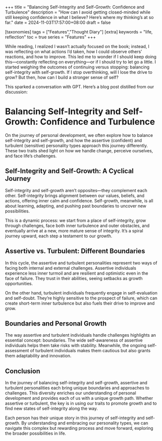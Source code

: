 +++
title = "Balancing Self-Integrity and Self-Growth: Confidence and Turbulence"
description = "How can I avoid getting closed-minded while still keeping confidence in what I believe? Here’s where my thinking’s at so far."
date = 2024-11-03T17:57:00+08:00
draft = false

[taxonomies]
tags = ["Features","Thought Diary"]
[extra]
keywords = "life, reflection"
toc = true
series = "Features"
+++

While reading, I realized I wasn’t actually focused on the book; instead, I was reflecting on what actions I’d taken, how I could observe others’ reactions, and how to improve. This led me to wonder if I should keep doing this—constantly reflecting on everything—or if I should try to let go a little. I started weighing the outcomes of continuing versus stopping: balancing self-integrity with self-growth. If I stop overthinking, will I lose the drive to grow? But then, how can I build a stronger sense of self?

This sparked a conversation with GPT. Here’s a blog post distilled from our discussion:
<!-- more -->
# Balancing Self-Integrity and Self-Growth: Confidence and Turbulence

On the journey of personal development, we often explore how to balance self-integrity and self-growth, and how the assertive (confident) and turbulent (sensitive) personality types approach this journey differently. These two traits shed light on how we handle change, perceive ourselves, and face life’s challenges.

## Self-Integrity and Self-Growth: A Cyclical Journey

Self-integrity and self-growth aren’t opposites—they complement each other. Self-integrity brings alignment between our values, beliefs, and actions, offering inner calm and confidence. Self-growth, meanwhile, is all about learning, adapting, and pushing past boundaries to uncover new possibilities.

This is a dynamic process: we start from a place of self-integrity, grow through challenges, face both inner turbulence and outer obstacles, and eventually arrive at a new, more mature sense of integrity. It’s a spiral journey upward, each step a testament to our growth.

## Assertive vs. Turbulent: Different Boundaries

In this cycle, the assertive and turbulent personalities represent two ways of facing both internal and external challenges. Assertive individuals experience less inner turmoil and are resilient and optimistic even in the face of failure. They trust in their abilities, seeing setbacks as growth opportunities.

On the other hand, turbulent individuals frequently engage in self-evaluation and self-doubt. They’re highly sensitive to the prospect of failure, which can create short-term inner turbulence but also fuels their drive to improve and grow.

## Boundaries and Personal Growth

The way assertive and turbulent individuals handle challenges highlights an essential concept: boundaries. The wide self-awareness of assertive individuals helps them take risks with stability. Meanwhile, the ongoing self-assessment of turbulent individuals makes them cautious but also grants them adaptability and innovation.

## Conclusion

In the journey of balancing self-integrity and self-growth, assertive and turbulent personalities each bring unique boundaries and approaches to challenges. This diversity enriches our understanding of personal development and provides each of us with a unique growth path. Whether assertive or turbulent, the key is in using our traits to promote growth and to find new states of self-integrity along the way.

Each person has their unique story in this journey of self-integrity and self-growth. By understanding and embracing our personality types, we can navigate this complex but rewarding process and move forward, exploring the broader possibilities in life.
